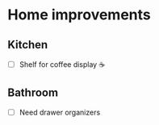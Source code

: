 # Home improvements

## Kitchen

- [ ]  Shelf for coffee display ☕

## Bathroom

- [ ]  Need drawer organizers